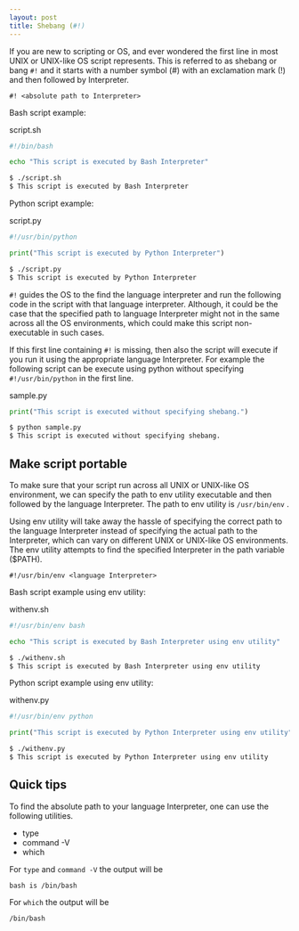 ```yaml
---
layout: post
title: Shebang (#!)
---
```


If you are new to scripting or OS, and ever wondered the first line in most UNIX or UNIX-like OS script represents. This is referred to as shebang or bang `#!` and it starts with a number symbol (#) with an exclamation mark (!) and then followed by Interpreter.

```
#! <absolute path to Interpreter>
```

Bash script example:

script.sh
```bash
#!/bin/bash

echo "This script is executed by Bash Interpreter"
```

```bash
$ ./script.sh
$ This script is executed by Bash Interpreter
```

Python script example:

script.py
```python
#!/usr/bin/python

print("This script is executed by Python Interpreter")
```

```bash
$ ./script.py
$ This script is executed by Python Interpreter
```

`#!` guides the OS to the find the language interpreter and run the following code in the script with that language interpreter. Although, it could be the case that the specified path to language Interpreter might not in the same across all the OS environments, which could make this script non-executable in such cases.

If this first line containing `#!` is missing, then also the script will execute if you run it using the appropriate language Interpreter. For example the following script can be execute using python without specifying `#!/usr/bin/python` in the first line.

sample.py
```python
print("This script is executed without specifying shebang.")
```

```bash
$ python sample.py
$ This script is executed without specifying shebang.
```

## Make script portable
To make sure that your script run across all UNIX or UNIX-like OS environment, we can specify the path to env utility executable and then followed by the language Interpreter. The path to env utility is `/usr/bin/env` .

Using env utility will take away the hassle of specifying the correct path to the language Interpreter instead of specifying the actual path to the Interpreter, which can vary on different UNIX or UNIX-like OS environments. The env utility attempts to find the specified  Interpreter in the path variable ($PATH).

```
#!/usr/bin/env <language Interpreter>
```

Bash script example using env utility:

withenv.sh
```bash
#!/usr/bin/env bash

echo "This script is executed by Bash Interpreter using env utility"
```

```bash
$ ./withenv.sh
$ This script is executed by Bash Interpreter using env utility
```

Python script example using env utility:

withenv.py
```python
#!/usr/bin/env python

print("This script is executed by Python Interpreter using env utility")
```

```bash
$ ./withenv.py
$ This script is executed by Python Interpreter using env utility
```

## Quick tips
To find the absolute path to your language Interpreter, one can use the following utilities.
* type <Interpreter>
* command -V <Interpreter>
* which <Interpreter>
  
For `type` and `command -V` the output will be

```
bash is /bin/bash
```

For  `which` the output will be

```
/bin/bash
```

